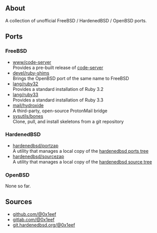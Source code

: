 ## About

A collection of unofficial FreeBSD / HardenedBSD / OpenBSD ports.

## Ports

### FreeBSD

* [www/code-server](freebsd/www/code-server/) <br>
  Provides a pre-built release of [code-server](https://github.com/coder/code-server)
* [devel/ruby-shims](freebsd/devel/ruby-shims) <br>
  Brings the OpenBSD port of the same name to FreeBSD
* [lang/ruby32](freebsd/lang/ruby32) <br>
  Provides a standard installation of Ruby 3.2
* [lang/ruby33](freebsd/lang/ruby33) <br>
  Provides a standard installation of Ruby 3.3
* [mail/hydroxide](freebsd/mail/hydroxide) <br>
  A third-party, open-source ProtonMail bridge
* [sysutils/bones](freebsd/sysutils/bones) <br>
  Clone, pull, and install skeletons from a git repository

### HardenedBSD

* [hardenedbsd/portzap](hardenedbsd/hardenedbsd/portzap) <br>
  A utility that manages a local copy of the
  [hardenedbsd ports tree](https://git.hardenedbsd.org/hardenedbsd/ports)
* [hardenedbsd/sourcezap](hardenedbsd/hardenedbsd/sourcezap) <br>
  A utility that manages a local copy of the
  [hardenedbsd source tree](https://git.hardenedbsd.org/hardenedbsd/ports)

### OpenBSD

None so far.

## Sources

* [github.com/@0x1eef](https://github.com/0x1eef/myports)
* [gitlab.com/@0x1eef](https://gitlab.com/0x1eef/myports)
* [git.hardenedbsd.org/@0x1eef](https://git.hardenedbsd.org/0x1eef/myports)
